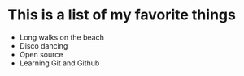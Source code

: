 # This is a list of my favorite things
* Long walks on the beach
* Disco dancing
* Open source
* Learning Git and Github
